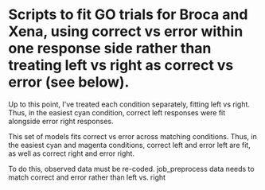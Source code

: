 Scripts to fit GO trials for  Broca and Xena, using correct vs error within one response side rather than treating left vs right as correct vs error (see below).
========================

Up to this point, I've treated each condition separately, fitting left vs right. Thus, in the easiest cyan condition, correct left responses were fit alongside error right responses. 

This set of models fits correct vs error across matching conditions. Thus, in the easiest cyan and magenta conditions, correct left and error left are fit, as well as correct right and error right. 

To do this, observed data must be re-coded. job_preprocess data needs to match correct and error rather than left vs. right